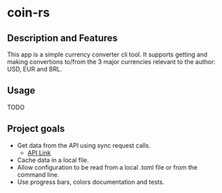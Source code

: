 # coin-rs

## Description and Features

This app is a simple currency converter cli tool. It supports getting and making convertions to/from the 3
major currencies relevant to the author: USD, EUR and BRL.

## Usage

TODO

## Project goals

* Get data from the API using sync request calls.
  * [API Link](https://openexchangerates.org/signup)
* Cache data in a local file.
* Allow configuration to be read from a local .toml file or from the command line.
* Use progress bars, colors documentation and tests.
